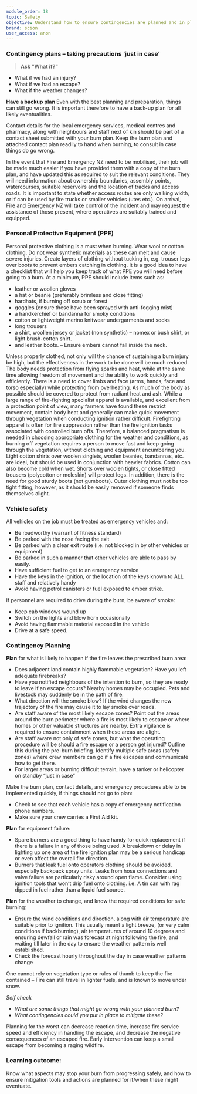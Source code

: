 ```yaml
---
module_order: 18
topic: Safety
objective: Understand how to ensure contingencies are planned and in place for peace of mind if things do go wrong.
brand: scion
user_access: anon
---
```

### Contingency plans – taking precautions ‘just in case’

> __Ask "What if?"__ 
* What if we had an injury?
* What if we had an escape?
* What if the weather changes?

**Have a backup plan**
Even with the best planning and preparation, things can still go wrong. It is important therefore to have a back-up plan for all likely eventualities.

Contact details for the local emergency services, medical centres and pharmacy, along with neighbours and staff next of kin should be part of a contact sheet submitted with your burn plan. 
Keep the burn plan and attached contact plan readily to hand when burning, to consult in case things do go wrong.

In the event that Fire and Emergency NZ need to be mobilised, their job will be made much easier if you have provided them with a copy of the burn plan, and have updated this as required to suit the relevant conditions. They will need information about ownership boundaries, assembly points, watercourses, suitable reservoirs and the location of tracks and access roads. It is important to state whether access routes are only walking width, or if can be used by fire trucks or smaller vehicles (utes etc.). On arrival, Fire and Emergency NZ will take control of the incident and may request the assistance of those present, where operatives are suitably trained and equipped.

### Personal Protective Equipment (PPE)

Personal protective clothing is a must when burning. Wear wool or cotton clothing. Do not wear synthetic materials as these can melt and cause severe injuries. Create layers of clothing without tucking in, e.g. trouser legs over boots to prevent embers catching in clothing. 
It is a good idea to have a checklist that will help you keep track of what PPE you will need before going to a burn. At a minimum, PPE should include items such as:
*	leather or woollen gloves
*	a hat or beanie (preferably brimless and close fitting)
*	hardhats, if burning off scrub or forest
*	goggles (ensure these have been sprayed with anti-fogging mist)
*	a handkerchief or bandanna for smoky conditions
*	cotton or lightweight merino knitwear undergarments and socks
*	long trousers
*	a shirt, woollen jersey or jacket (non synthetic) – nomex or bush shirt, or light brush-cotton shirt.
*	and leather boots. – Ensure embers cannot fall inside the neck.

Unless properly clothed, not only will the chance of sustaining a burn injury be high, but the effectiveness in the work to be done will be much reduced. The body needs protection from flying sparks and heat, while at the same time allowing freedom of movement and the ability to work quickly and efficiently.
There is a need to cover limbs and face (arms, hands, face and torso especially) while protecting from overheating. As much of the body as possible should be covered to protect from radiant heat and ash.  While a large range of fire-fighting specialist apparel is available, and excellent from a protection point of view, many farmers have found these restrict movement, contain body heat and generally can make quick movement through vegetation when conducting ignition rather difficult. Firefighting apparel is often for fire suppression rather than the fire ignition tasks associated with controlled burn offs.
Therefore, a balanced pragmatism is needed in choosing appropriate clothing for the weather and conditions, as burning off vegetation requires a person to move fast and keep going through the vegetation, without clothing and equipment encumbering you.
Light cotton shirts over woolen singlets, woolen beanies, bandannas, etc. are ideal, but should be used in conjunction with heavier fabrics. Cotton can also become cold when wet.
Shorts over woolen tights, or close fitted trousers (polycotton or moleskin) will protect legs. In addition, there is the need for good sturdy boots (not gumboots).
Outer clothing must not be too tight fitting, however, as it should be easily removed if someone finds themselves alight. 

### Vehicle safety

All vehicles on the job must be treated as emergency vehicles and:
*	Be roadworthy (warrant of fitness standard)
*	Be parked with the nose facing the exit
*	Be parked with a clear exit route (i.e. not blocked in by other vehicles or equipment)
*	Be parked in such a manner that other vehicles are able to pass by easily.
*	Have sufficient fuel to get to an emergency service
*	Have the keys in the ignition, or the location of the keys known to ALL staff and relatively handy
*	Avoid having petrol canisters or fuel exposed to ember strike.

If personnel are required to drive during the burn, be aware of smoke:
*	Keep cab windows wound up
*	Switch on the lights and blow horn occasionally
*	Avoid having flammable material exposed in the vehicle
*	Drive at a safe speed.

### Contingency Planning

**Plan** for what is likely to happen if the fire leaves the prescribed burn area:
*	Does adjacent land contain highly flammable vegetation? Have you left adequate firebreaks? 
*	Have you notified neighbours of the intention to burn, so they are ready to leave if an escape occurs? Nearby homes may be occupied. Pets and livestock may suddenly be in the path of fire. 
*	What direction will the smoke blow? If the wind changes the new trajectory of the fire may cause it to lay smoke over roads.
*	Are staff aware of the most likely escape zones? Point out the areas around the burn perimeter where a fire is most likely to escape or where homes or other valuable structures are nearby. Extra vigilance is required to ensure containment when these areas are alight.
*	Are staff aware not only of safe zones, but what the operating procedure will be should a fire escape or a person get injured? Outline this during the pre-burn briefing. Identify multiple safe areas (safety zones) where crew members can go if a fire escapes and communicate how to get there.
*	For larger areas or burning difficult terrain, have a tanker or helicopter on standby “just in case”

Make the burn plan, contact details, and emergency procedures able to be implemented quickly, if things should not go to plan:
*	Check to see that each vehicle has a copy of emergency notification phone numbers.
*	Make sure your crew carries a First Aid kit.

**Plan** for equipment failure:
*	Spare burners are a good thing to have handy for quick replacement if there is a failure in any of those being used. A breakdown or delay in lighting up one area of the fire ignition plan may be a serious handicap or even affect the overall fire direction.
*	Burners that leak fuel onto operators clothing should be avoided, especially backpack spray units. Leaks from hose connections and valve failure are particularly risky around open flame. Consider using ignition tools that won’t drip fuel onto clothing. i.e. A tin can with rag dipped in fuel rather than a liquid fuel source.

**Plan** for the weather to change, and know the required conditions for safe burning:
*	Ensure the wind conditions and direction, along with air temperature are suitable prior to ignition. This usually meant a light breeze, (or very calm conditions if backburning), air temperatures of around 10 degrees and ensuring dewfall or rain was forecast at night following the fire, and waiting till later in the day to ensure the weather pattern is well established.
*	Check the forecast hourly throughout the day in case weather patterns change

One cannot rely on vegetation type or rules of thumb to keep the fire contained – Fire can still travel in lighter fuels, and is known to move under snow.


_Self check_
*	_What are some things that might go wrong with your planned burn?_
*	_What contingencies could you put in place to mitigate these?_

Planning for the worst can decrease reaction time, increase fire service speed and efficiency in handling the escape, and decrease the negative consequences of an escaped fire. Early intervention can keep a small escape from becoming a raging wildfire.


### Learning outcome: 

Know what aspects may stop your burn from progressing safely, and how to ensure mitigation tools and actions are planned for if/when these might eventuate. 

